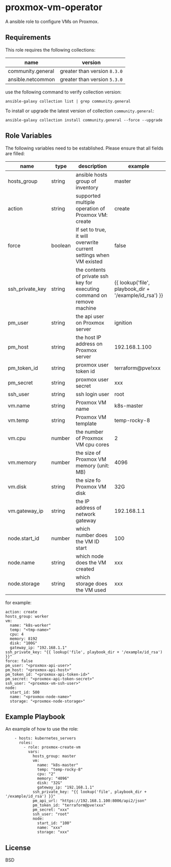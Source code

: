 proxmox-vm-operator
=========

A ansible role to configure VMs on Proxmox.

Requirements
------------

This role requires the following collections:

name | version
-----|--------
community.general | greater than version `8.3.0`
ansible.netcommon | greater than version `5.3.0`

use the following command to verify collection version:

```
ansible-galaxy collection list | grep community.general
```

To install or upgrade the latest version of collection `community.general`:
```
ansible-galaxy collection install community.general --force --upgrade
```

Role Variables
--------------

The following variables need to be established. Please ensure that all fields are filled:

name | type | description | example
-----|------|-------------|--------
hosts_group | string | ansible hosts group of inventory | master
action | string | supported multiple operation of Proxmox VM: create | create
force | boolean | If set to true, it will overwrite current settings when VM existed | false
ssh_private_key | string | the contents of private ssh key for executing command on remove machine | {{ lookup('file', playbook_dir + '/example/id_rsa') }}
pm_user | string | the api user on Proxmox server | ignition
pm_host | string | the host IP address on Proxmox server | 192.168.1.100
pm_token_id | string | proxmox user token id | terraform@pve!xxx
pm_secret | string | proxmox user secret | xxx
ssh_user | string | ssh login user | root
vm.name | string | Proxmox VM name | k8s-master
vm.temp | string | Proxmox VM template | temp-rocky-8
vm.cpu | number | the number of Proxmox VM cpu cores | 2
vm.memory | number | the size of Proxmox VM memory (unit: MB) | 4096
vm.disk | string | the size fo Proxmox VM disk | 32G
vm.gateway_ip | string | the IP address of network gateway | 192.168.1.1
node.start_id | number | which number does the VM ID start | 100
node.name | string | which node does the VM created | xxx
node.storage | string | which storage does the VM used | xxx

for example:

```
action: create
hosts_group: worker
vm:
  name: "k8s-worker"
  temp: "<tmp-name>"
  cpu: 4
  memory: 8192
  disk: "100G"
  gateway_ip: "192.168.1.1"
ssh_private_key: "{{ lookup('file', playbook_dir + '/example/id_rsa') }}"
force: false
pm_user: "<proxmox-api-user>"
pm_host: "<proxmox-api-host>"
pm_token_id: "<proxmox-api-token-id>"
pm_secret: "<proxmox-api-token-secret>"
ssh_user: "<proxmox-vm-ssh-user>"
node:
  start_id: 500
  name: "<proxmox-node-name>"
  storage: "<proxmox-node-storage>"
```

Example Playbook
----------------

An example of how to use the role:

```
    - hosts: kubernetes_servers
      roles:
        - role: proxmox-create-vm
          vars:
            hosts_group: master
            vm:
              name: "k8s-master"
              temp: "temp-rocky-8"
              cpu: "2"
              memory: "4096"
              disk: "32G"
              gateway_ip: "192.168.1.1"
            ssh_private_key: "{{ lookup('file', playbook_dir + '/example/id_rsa') }}"
            pm_api_url: "https://192.168.1.100:8006/api2/json"
            pm_token_id: "terraform@pve!xxx"
            pm_secret: "xxx"
            ssh_user: "root"
            node:
              start_id: "100"
              name: "xxx"
              storage: "xxx"

```

License
-------

BSD
